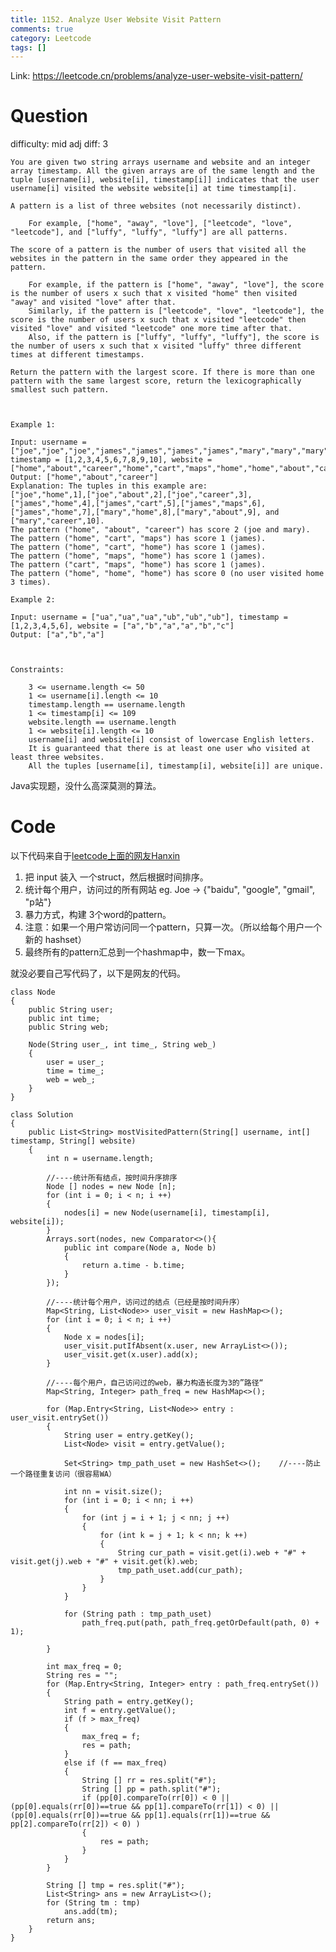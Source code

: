 ```yaml
---
title: 1152. Analyze User Website Visit Pattern
comments: true
category: Leetcode
tags: []
---
```


Link: https://leetcode.cn/problems/analyze-user-website-visit-pattern/

# Question

difficulty: mid
adj diff: 3
    
    You are given two string arrays username and website and an integer array timestamp. All the given arrays are of the same length and the tuple [username[i], website[i], timestamp[i]] indicates that the user username[i] visited the website website[i] at time timestamp[i].
    
    A pattern is a list of three websites (not necessarily distinct).
    
        For example, ["home", "away", "love"], ["leetcode", "love", "leetcode"], and ["luffy", "luffy", "luffy"] are all patterns.
    
    The score of a pattern is the number of users that visited all the websites in the pattern in the same order they appeared in the pattern.
    
        For example, if the pattern is ["home", "away", "love"], the score is the number of users x such that x visited "home" then visited "away" and visited "love" after that.
        Similarly, if the pattern is ["leetcode", "love", "leetcode"], the score is the number of users x such that x visited "leetcode" then visited "love" and visited "leetcode" one more time after that.
        Also, if the pattern is ["luffy", "luffy", "luffy"], the score is the number of users x such that x visited "luffy" three different times at different timestamps.
    
    Return the pattern with the largest score. If there is more than one pattern with the same largest score, return the lexicographically smallest such pattern.
    
     
    
    Example 1:
    
    Input: username = ["joe","joe","joe","james","james","james","james","mary","mary","mary"], timestamp = [1,2,3,4,5,6,7,8,9,10], website = ["home","about","career","home","cart","maps","home","home","about","career"]
    Output: ["home","about","career"]
    Explanation: The tuples in this example are:
    ["joe","home",1],["joe","about",2],["joe","career",3],["james","home",4],["james","cart",5],["james","maps",6],["james","home",7],["mary","home",8],["mary","about",9], and ["mary","career",10].
    The pattern ("home", "about", "career") has score 2 (joe and mary).
    The pattern ("home", "cart", "maps") has score 1 (james).
    The pattern ("home", "cart", "home") has score 1 (james).
    The pattern ("home", "maps", "home") has score 1 (james).
    The pattern ("cart", "maps", "home") has score 1 (james).
    The pattern ("home", "home", "home") has score 0 (no user visited home 3 times).
    
    Example 2:
    
    Input: username = ["ua","ua","ua","ub","ub","ub"], timestamp = [1,2,3,4,5,6], website = ["a","b","a","a","b","c"]
    Output: ["a","b","a"]
    
     
    
    Constraints:
    
        3 <= username.length <= 50
        1 <= username[i].length <= 10
        timestamp.length == username.length
        1 <= timestamp[i] <= 109
        website.length == username.length
        1 <= website[i].length <= 10
        username[i] and website[i] consist of lowercase English letters.
        It is guaranteed that there is at least one user who visited at least three websites.
        All the tuples [username[i], timestamp[i], website[i]] are unique.

Java实现题，没什么高深莫测的算法。

# Code

以下代码来自于[leetcode上面的网友Hanxin](https://leetcode.cn/problems/analyze-user-website-visit-pattern/solution/cpython3java-1pai-xu-tong-ji-bao-li-zu-h-4q7j/)

1. 把 input 装入 一个struct，然后根据时间排序。
2. 统计每个用户，访问过的所有网站 eg. Joe -> {"baidu", "google", "gmail", "p站"}
3. 暴力方式，构建 3个word的pattern。
4. 注意：如果一个用户常访问同一个pattern，只算一次。（所以给每个用户一个新的 hashset）
5. 最终所有的pattern汇总到一个hashmap中，数一下max。

就没必要自己写代码了，以下是网友的代码。

```
class Node
{
    public String user;
    public int time;
    public String web;

    Node(String user_, int time_, String web_)
    {
        user = user_;
        time = time_;
        web = web_;
    }
}

class Solution 
{
    public List<String> mostVisitedPattern(String[] username, int[] timestamp, String[] website) 
    {
        int n = username.length;

        //----统计所有结点，按时间升序排序
        Node [] nodes = new Node [n];
        for (int i = 0; i < n; i ++)
        {
            nodes[i] = new Node(username[i], timestamp[i], website[i]);
        }
        Arrays.sort(nodes, new Comparator<>(){
            public int compare(Node a, Node b)
            {
                return a.time - b.time;
            }
        });

        //----统计每个用户，访问过的结点（已经是按时间升序）
        Map<String, List<Node>> user_visit = new HashMap<>();
        for (int i = 0; i < n; i ++)
        {
            Node x = nodes[i];
            user_visit.putIfAbsent(x.user, new ArrayList<>());
            user_visit.get(x.user).add(x);
        }

        //----每个用户，自己访问过的web，暴力构造长度为3的”路径“
        Map<String, Integer> path_freq = new HashMap<>();

        for (Map.Entry<String, List<Node>> entry : user_visit.entrySet())
        {
            String user = entry.getKey();
            List<Node> visit = entry.getValue();
            
            Set<String> tmp_path_uset = new HashSet<>();    //----防止一个路径重复访问（很容易WA）
            
            int nn = visit.size();
            for (int i = 0; i < nn; i ++)
            {
                for (int j = i + 1; j < nn; j ++)
                {
                    for (int k = j + 1; k < nn; k ++)
                    {
                        String cur_path = visit.get(i).web + "#" + visit.get(j).web + "#" + visit.get(k).web;
                        tmp_path_uset.add(cur_path);
                    }
                }
            }

            for (String path : tmp_path_uset)
                path_freq.put(path, path_freq.getOrDefault(path, 0) + 1);
                
        }

        int max_freq = 0;
        String res = "";
        for (Map.Entry<String, Integer> entry : path_freq.entrySet())
        {
            String path = entry.getKey();
            int f = entry.getValue();
            if (f > max_freq)
            {
                max_freq = f;
                res = path;
            }
            else if (f == max_freq)
            {
                String [] rr = res.split("#");
                String [] pp = path.split("#");
                if (pp[0].compareTo(rr[0]) < 0 || (pp[0].equals(rr[0])==true && pp[1].compareTo(rr[1]) < 0) || (pp[0].equals(rr[0])==true && pp[1].equals(rr[1])==true && pp[2].compareTo(rr[2]) < 0) )
                {
                    res = path;
                }
            }
        } 

        String [] tmp = res.split("#");
        List<String> ans = new ArrayList<>();
        for (String tm : tmp)
            ans.add(tm);
        return ans;
    }
}
```
